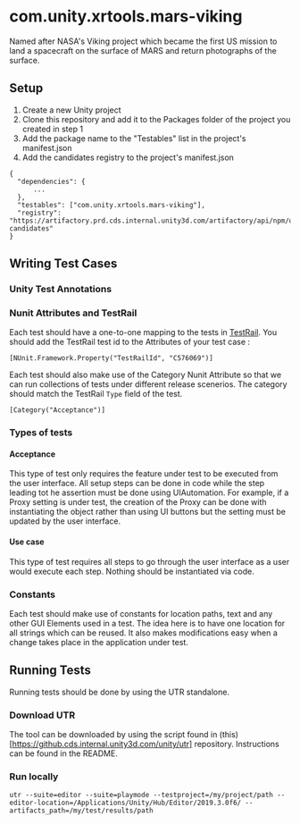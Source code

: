# com.unity.xrtools.mars-viking
Named after NASA's Viking project which became the first US mission to land a spacecraft on the surface of MARS and return photographs of the surface.

## Setup
1. Create a new Unity project
2. Clone this repository and add it to the Packages folder of the project you created in step 1
3. Add the package name to the "Testables" list in the project's manifest.json
4. Add the candidates registry to the project's manifest.json

```
{
  "dependencies": {
      ...
  },
  "testables": ["com.unity.xrtools.mars-viking"],
  "registry": "https://artifactory.prd.cds.internal.unity3d.com/artifactory/api/npm/upm-candidates"
}
```

## Writing Test Cases
### Unity Test Annotations


### Nunit Attributes and TestRail
Each test should have a one-to-one mapping to the tests in [TestRail](http://qatestrail.hq.unity3d.com/index.php?/suites/view/5708).  You should add the TestRail test id to the Attributes of your test case :

```
[NUnit.Framework.Property("TestRailId", "C576069")]
```

Each test should also make use of the Category Nunit Attribute so that we can run collections of tests under different release scenerios.  The category should match the TestRail `Type` field of the test.

```
[Category("Acceptance")]
```

### Types of tests
#### Acceptance
This type of test only requires the feature under test to be executed from the user interface.  All setup steps can be done in code while the step leading tot he assertion must be done using UIAutomation.  For example, if a Proxy setting is under test, the creation of the Proxy can be done with instantiating the object rather than using UI buttons but the setting must be updated by the user interface.

#### Use case
This type of test requires all steps to go through the user interface as a user would execute each step.  Nothing should be instantiated via code.

### Constants
Each test should make use of constants for location paths, text and any other GUI Elements used in a test.  The idea here is to have one location for all strings which can be reused.  It also makes modifications easy when a change takes place in the application under test.

## Running Tests
Running tests should be done by using the UTR standalone.

### Download UTR
The tool can be downloaded by using the script found in (this)[https://github.cds.internal.unity3d.com/unity/utr] repository.  Instructions can be found in the README.

### Run locally
```
utr --suite=editor --suite=playmode --testproject=/my/project/path --editor-location=/Applications/Unity/Hub/Editor/2019.3.0f6/ --artifacts_path=/my/test/results/path
```
